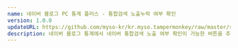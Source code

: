 ```yaml
---
name: 네이버 블로그 PC 통계 플러스 - 통합검색 노출누락 여부 확인
version: 1.0.0
updateURL: https://github.com/myso-kr/kr.myso.tampermonkey/raw/master/service/com.naver.blog-analytics.omission.search.user.js
description: 네이버 블로그 통계에서 네이버 통합검색 노출 여부 확인이 가능한 버튼을 추가해줍니다.
---
```

